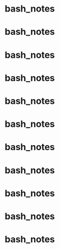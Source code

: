 # bash_notes
# bash_notes
# bash_notes
# bash_notes
# bash_notes
# bash_notes
# bash_notes
# bash_notes
# bash_notes
# bash_notes
# bash_notes
